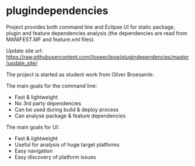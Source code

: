 # plugindependencies
Project provides both command line and Eclipse UI for static package, plugin and feature dependencies analysis (the dependencies are read from MANIFEST.MF and feature.xml files).

Update site url: https://raw.githubusercontent.com/iloveeclipse/plugindependencies/master/update_site/

The project is started as student work from Oliver Broesamle.

The main goals for the command line:
  * Fast & lightweight
  * No 3rd party dependencies
  * Can be used during build & deploy process
  * Can analyse package & feature dependencies
  
The main goals for UI:
  * Fast & lightweight
  * Useful for analysis of huge target platforms
  * Easy navigation 
  * Easy discovery of platform issues
